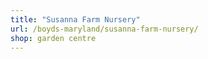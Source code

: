 ```yaml
---
title: "Susanna Farm Nursery"
url: /boyds-maryland/susanna-farm-nursery/
shop: garden centre
---
```

